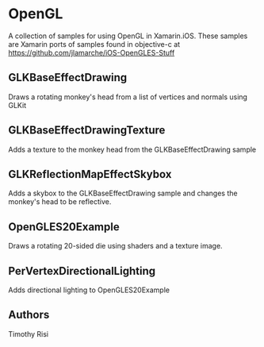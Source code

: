 OpenGL
======

A collection of samples for using OpenGL in Xamarin.iOS.  These samples are Xamarin ports of samples found in objective-c at https://github.com/jlamarche/iOS-OpenGLES-Stuff

GLKBaseEffectDrawing
--------------------

Draws a rotating monkey's head from a list of vertices and normals using GLKit

GLKBaseEffectDrawingTexture
---------------------------

Adds a texture to the monkey head from the GLKBaseEffectDrawing sample

GLKReflectionMapEffectSkybox
----------------------------

Adds a skybox to the GLKBaseEffectDrawing sample and changes the monkey's head to be reflective.

OpenGLES20Example
-----------------

Draws a rotating 20-sided die using shaders and a texture image.

PerVertexDirectionalLighting
----------------------------

Adds directional lighting to OpenGLES20Example

Authors
-------

Timothy Risi